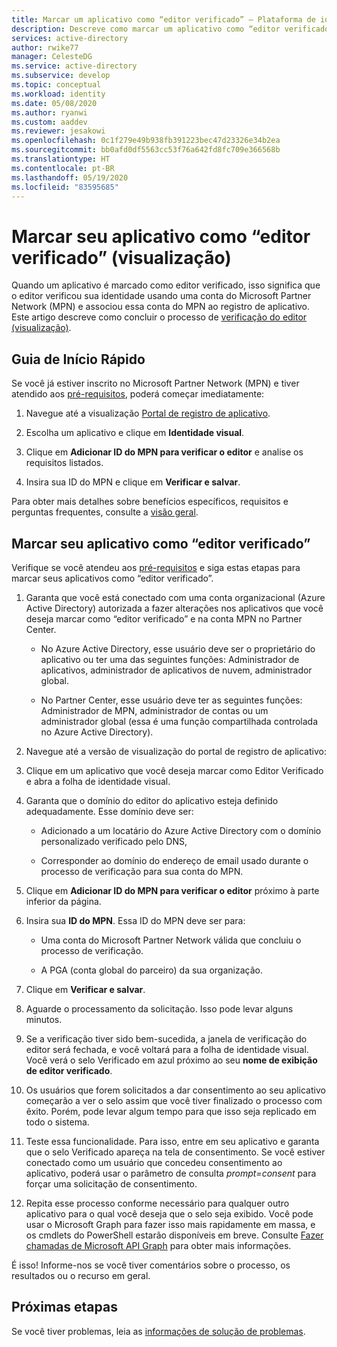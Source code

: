 ```yaml
---
title: Marcar um aplicativo como “editor verificado” – Plataforma de identidade da Microsoft | Azure | Azure
description: Descreve como marcar um aplicativo como “editor verificado”. Quando um aplicativo é marcado como verificado pelo editor, isso significa que o editor verificou sua identidade usando uma conta do Microsoft Partner Network que concluiu o processo de verificação e associou essa conta do MPN ao registro de aplicativo.
services: active-directory
author: rwike77
manager: CelesteDG
ms.service: active-directory
ms.subservice: develop
ms.topic: conceptual
ms.workload: identity
ms.date: 05/08/2020
ms.author: ryanwi
ms.custom: aaddev
ms.reviewer: jesakowi
ms.openlocfilehash: 0c1f279e49b938fb391223bec47d23326e34b2ea
ms.sourcegitcommit: bb0afd0df5563cc53f76a642fd8fc709e366568b
ms.translationtype: HT
ms.contentlocale: pt-BR
ms.lasthandoff: 05/19/2020
ms.locfileid: "83595685"
---
```

# <a name="mark-your-app-as-publisher-verified-preview"></a>Marcar seu aplicativo como “editor verificado” (visualização)

Quando um aplicativo é marcado como editor verificado, isso significa que o editor verificou sua identidade usando uma conta do Microsoft Partner Network (MPN) e associou essa conta do MPN ao registro de aplicativo. Este artigo descreve como concluir o processo de [verificação do editor (visualização)](publisher-verification-overview.md).

## <a name="quickstart"></a>Guia de Início Rápido
Se você já estiver inscrito no Microsoft Partner Network (MPN) e tiver atendido aos [pré-requisitos](publisher-verification-overview.md#requirements), poderá começar imediatamente: 

1. Navegue até a visualização [Portal de registro de aplicativo](https://aka.ms/PublisherVerificationPreview).

1. Escolha um aplicativo e clique em **Identidade visual**. 

1. Clique em **Adicionar ID do MPN para verificar o editor** e analise os requisitos listados.

1. Insira sua ID do MPN e clique em **Verificar e salvar**.

Para obter mais detalhes sobre benefícios específicos, requisitos e perguntas frequentes, consulte a [visão geral](publisher-verification-overview.md).


## <a name="mark-your-app-as-publisher-verified"></a>Marcar seu aplicativo como “editor verificado”
Verifique se você atendeu aos [pré-requisitos](publisher-verification-overview.md#requirements) e siga estas etapas para marcar seus aplicativos como “editor verificado”.  

1. Garanta que você está conectado com uma conta organizacional (Azure Active Directory) autorizada a fazer alterações nos aplicativos que você deseja marcar como “editor verificado” e na conta MPN no Partner Center. 

    - No Azure Active Directory, esse usuário deve ser o proprietário do aplicativo ou ter uma das seguintes funções: Administrador de aplicativos, administrador de aplicativos de nuvem, administrador global. 

    - No Partner Center, esse usuário deve ter as seguintes funções: Administrador de MPN, administrador de contas ou um administrador global (essa é uma função compartilhada controlada no Azure Active Directory). 

1. Navegue até a versão de visualização do portal de registro de aplicativo:  

1. Clique em um aplicativo que você deseja marcar como Editor Verificado e abra a folha de identidade visual. 

1. Garanta que o domínio do editor do aplicativo esteja definido adequadamente. Esse domínio deve ser: 

    - Adicionado a um locatário do Azure Active Directory com o domínio personalizado verificado pelo DNS,  

    - Corresponder ao domínio do endereço de email usado durante o processo de verificação para sua conta do MPN. 

1. Clique em **Adicionar ID do MPN para verificar o editor** próximo à parte inferior da página. 

1. Insira sua **ID do MPN**. Essa ID do MPN deve ser para: 

    - Uma conta do Microsoft Partner Network válida que concluiu o processo de verificação.  

    - A PGA (conta global do parceiro) da sua organização. 

1. Clique em **Verificar e salvar**. 

1. Aguarde o processamento da solicitação. Isso pode levar alguns minutos. 

1. Se a verificação tiver sido bem-sucedida, a janela de verificação do editor será fechada, e você voltará para a folha de identidade visual. Você verá o selo Verificado em azul próximo ao seu **nome de exibição de editor verificado**. 

1. Os usuários que forem solicitados a dar consentimento ao seu aplicativo começarão a ver o selo assim que você tiver finalizado o processo com êxito. Porém, pode levar algum tempo para que isso seja replicado em todo o sistema. 

1. Teste essa funcionalidade. Para isso, entre em seu aplicativo e garanta que o selo Verificado apareça na tela de consentimento. Se você estiver conectado como um usuário que concedeu consentimento ao aplicativo, poderá usar o parâmetro de consulta *prompt=consent* para forçar uma solicitação de consentimento. 

1. Repita esse processo conforme necessário para qualquer outro aplicativo para o qual você deseja que o selo seja exibido. Você pode usar o Microsoft Graph para fazer isso mais rapidamente em massa, e os cmdlets do PowerShell estarão disponíveis em breve. Consulte [Fazer chamadas de Microsoft API Graph](troubleshoot-publisher-verification.md#making-microsoft-graph-api-calls) para obter mais informações. 

É isso! Informe-nos se você tiver comentários sobre o processo, os resultados ou o recurso em geral. 

## <a name="next-steps"></a>Próximas etapas
Se você tiver problemas, leia as [informações de solução de problemas](troubleshoot-publisher-verification.md).